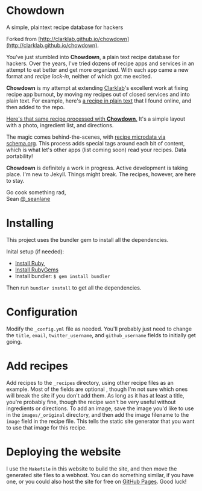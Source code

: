 # Chowdown

A simple, plaintext recipe database for hackers

Forked from [http://clarklab.github.io/chowdown](http://clarklab.github.io/chowdown).

You've just stumbled into **Chowdown**, a plain text recipe database for hackers. Over the years, I've tried dozens of recipe apps and services in an attempt to eat better and get more organized. With each app came a new format and <em>recipe lock-in</em>, neither of which got me excited.

**Chowdown** is my attempt at extending [Clarklab](https://github.com/clarklab)'s excellent work at fixing recipe app burnout, by moving my recipes out of closed services and into plain text. For example, here's [a recipe in plain text][1] that I found online, and then added to the repo.

[Here's that same recipe processed with **Chowdown**.][2] It's a simple layout with a photo, ingredient list, and directions.

The magic comes behind-the-scenes, with [recipe microdata via schema.org][3]. This process adds special tags around each bit of content, which is what let's other apps (list coming soon) read your recipes. Data portability!

**Chowdown** is definitely a work in progress. Active development is taking place. I'm new to Jekyll. Things might break. The recipes, however, are here to stay.
  
Go cook something rad,  
    Sean
    [@\_seanlane][4]

[1]:https://raw.githubusercontent.com/seanlane/chowdown/master/_recipes/pepperoncini-pork.md
[2]:http://recipes.lane.sh/recipes/pepperoncini-pork.html
[3]:http://schema.org/Recipe
[4]:http://twitter.com/_seanlane

# Installing

This project uses the bundler gem to install all the dependencies.

Inital setup (if needed):

* [Install Ruby](https://www.ruby-lang.org/en/documentation/installation/), 
* [Install RubyGems](https://rubygems.org/pages/download)
* Install bundler: `$ gem install bundler`

Then run `bundler install` to get all the dependencies.

# Configuration

Modify the `_config.yml` file as needed. You'll probably just need to change  the `title`, `email`, `twitter_username`, and `github_username` fields to initially get going.

# Add recipes

Add recipes to the `_recipes` directory, using other recipe files as an example. Most of the fields are optional , though I'm not sure which ones will break the site if you don't add them. As long as it has at least a title, you're probably fine, though the recipe won't be very useful without ingredients or directions. To add an image, save the image you'd like to use in the `images/_original` directory, and then add the image filename to the `image` field in the recipe file. This tells the static site generator that you want to use that image for this recipe.

# Deploying the website

I use the `Makefile` in this website to build the site, and then move the generated site files to a webhost. You can do something similar, if you have one, or you could also host the site for free on [GitHub Pages](https://pages.github.com). Good luck!

